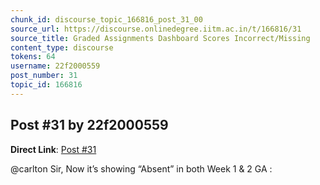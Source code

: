 ```yaml
---
chunk_id: discourse_topic_166816_post_31_00
source_url: https://discourse.onlinedegree.iitm.ac.in/t/166816/31
source_title: Graded Assignments Dashboard Scores Incorrect/Missing
content_type: discourse
tokens: 64
username: 22f2000559
post_number: 31
topic_id: 166816
---
```


## Post #31 by 22f2000559

**Direct Link**: [Post #31](https://discourse.onlinedegree.iitm.ac.in/t/166816/31)

@carlton Sir, Now it’s showing “Absent” in both Week 1 &amp; 2 GA :

